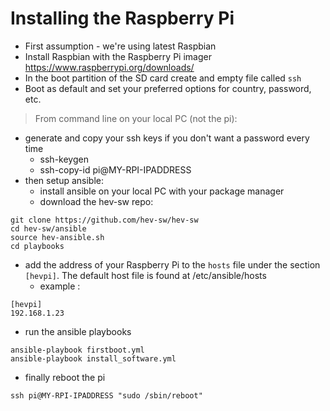 # Installing the Raspberry Pi 

- First assumption - we're using latest Raspbian 
- Install Raspbian with the Raspberry Pi imager https://www.raspberrypi.org/downloads/
- In the boot partition of the SD card create and empty file called `ssh`
- Boot as default and set your preferred options for country, password, etc.

> From command line on your local PC (not the pi):
- generate and copy your ssh keys if you don't want a password every time
    - ssh-keygen
    - ssh-copy-id pi@MY-RPI-IPADDRESS
- then setup ansible:
    - install ansible on your local PC with your package manager
    - download the hev-sw repo:

```
git clone https://github.com/hev-sw/hev-sw
cd hev-sw/ansible
source hev-ansible.sh
cd playbooks
```
- add the address of your Raspberry Pi to the `hosts` file under the section `[hevpi]`. The default host file is found at /etc/ansible/hosts
    - example : 
```
[hevpi]
192.168.1.23
```
- run the ansible playbooks
```
ansible-playbook firstboot.yml
ansible-playbook install_software.yml
```
- finally reboot the pi
```
ssh pi@MY-RPI-IPADDRESS "sudo /sbin/reboot"
```

